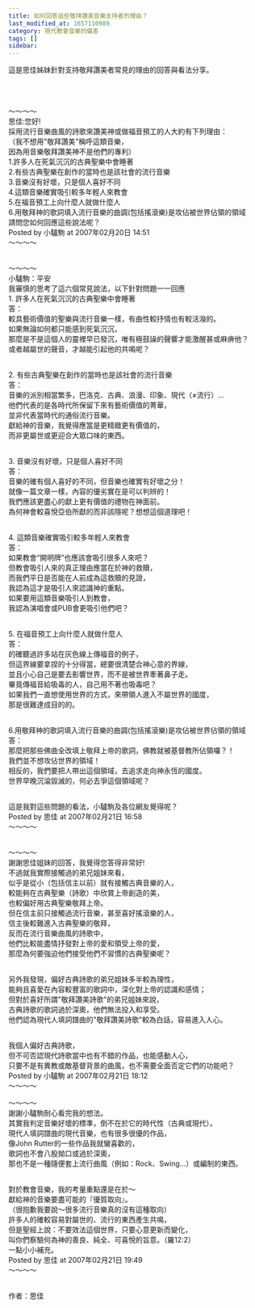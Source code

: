 ```yaml
---
title: 如何回答這些敬拜讚美音樂支持者的理由？
last_modified_at: 1657110989
category: 現代教會音樂的偏差
tags: []
sidebar: 
---
```


<p>這是思佳姊妹針對支持敬拜讚美者常見的理由的回答與看法分享。</p>
<p> </p>
<p><br/>
～～～～<br/>
思佳:您好!<br/>
採用流行音樂曲風的詩歌來讚美神或做福音預工的人大約有下列理由：<br/>
（我不想用"敬拜讚美"稱呼這類音樂，<br/>
因為用音樂敬拜讚美神不是他們的專利）<br/>
1.許多人在死氣沉沉的古典聖樂中會睡著<br/>
2.有些古典聖樂在創作的當時也是該社會的流行音樂<br/>
3.音樂沒有好壞，只是個人喜好不同<br/>
4.這類音樂確實吸引較多年輕人來教會<br/>
5.在福音預工上向什麼人就做什麼人<br/>
6.用敬拜神的歌詞填入流行音樂的曲調(包括搖滾樂)是攻佔被世界佔領的領域<br/>
請問您如何回應這些說法呢？<br/>
Posted by 小驢駒 at 2007年02月20日 14:51<br/>
～～～～</p>
<p><br/>
～～～～<br/>
小驢駒：平安<br/>
我審慎的思考了這六個常見說法，以下針對問題一一回應<br/>
1. 許多人在死氣沉沉的古典聖樂中會睡著<br/>
答：<br/>
較具藝術價值的聖樂與流行音樂一樣，有曲性較抒情也有較活潑的。<br/>
如果無論如何都只能感到死氣沉沉，<br/>
那麼是不是這個人的靈裡早已發沉，唯有極鼓譟的聲響才能激醒甚或麻痹他？<br/>
或者越屬世的聲音，才越能引起他的共鳴呢？</p>
<p><br/>
2. 有些古典聖樂在創作的當時也是該社會的流行音樂<br/>
答：<br/>
音樂的派別相當繁多，巴洛克、古典、浪漫、印象、現代（≠流行）…<br/>
他們代表的是各時代所保留下來有藝術價值的菁華，<br/>
並非代表當時代的通俗流行音樂。<br/>
獻給神的音樂，我覺得應當是更精緻更有價值的，<br/>
而非更屬世或更迎合大眾口味的東西。</p>
<p><br/>
3. 音樂沒有好壞，只是個人喜好不同<br/>
答：<br/>
音樂的確有個人喜好的不同，但音樂也確實有好壞之分！<br/>
就像一篇文章一樣，內容的優劣實在是可以判辨的！<br/>
我們應該更盡心的獻上更有價值的禮物在神面前。<br/>
為何神會較喜悅亞伯所獻的而非該隱呢？想想這個道理吧！</p>
<p><br/>
4. 這類音樂確實吸引較多年輕人來教會<br/>
答：<br/>
如果教會“開明牌”也應該會吸引很多人來吧？<br/>
但教會吸引人來的真正理由應當在於神的救贖，<br/>
而我們平日是否能在人前成為這救贖的見證，<br/>
我認為這才是吸引人來認識神的重點。<br/>
如果要用這類音樂吸引人到教會，<br/>
我認為演唱會或PUB會更吸引他們吧？</p>
<p><br/>
5. 在福音預工上向什麼人就做什麼人<br/>
答：<br/>
的確聽過許多站在灰色線上傳福音的例子，<br/>
但這界線要拿捏的十分得當，總要很清楚合神心意的界線，<br/>
並且小心自己是要去影響世界，而不是被世界牽著鼻子走。<br/>
畢竟傳福音給吸毒的人，自己用不著也吸毒吧？<br/>
如果我們一直想使用世界的方式，來帶領人進入不屬世界的國度，<br/>
那是很難達成目的的。</p>
<p><br/>
6.用敬拜神的歌詞填入流行音樂的曲調(包括搖滾樂)是攻佔被世界佔領的領域<br/>
答：<br/>
那麼把那些佛曲全改填上敬拜上帝的歌詞，佛教就被基督教所佔領囉？！<br/>
我們並不想攻佔世界的領域！<br/>
相反的，我們要把人帶出這個領域，去追求走向神永恆的國度。<br/>
世界早晚沉淪毀滅的，何必去爭這個領域呢？</p>
<p><br/>
這是我對這些問題的看法，小驢駒及各位網友覺得呢？<br/>
Posted by 思佳 at 2007年02月21日 16:58<br/>
～～～～</p>
<p><br/>
～～～～<br/>
謝謝思佳姐妹的回答，我覺得您答得非常好!<br/>
不過就我實際接觸過的弟兄姐妹來看，<br/>
似乎是從小（包括信主以前）就有接觸古典音樂的人，<br/>
較能夠在古典聖樂（詩歌）中欣賞上帝創造的美，<br/>
也較偏好用古典聖樂敬拜上帝。<br/>
但在信主前只接觸過流行音樂，甚至喜好搖滾樂的人，<br/>
信主後較難進入古典聖樂的敬拜，<br/>
反而在流行音樂曲風的詩歌中，<br/>
他們比較能盡情抒發對上帝的愛和領受上帝的愛，<br/>
那麼為何要強迫他們接受他們不習慣的古典聖樂呢？</p>
<p><br/>
另外我發現，偏好古典詩歌的弟兄姐妹多半較為理性，<br/>
能夠且喜愛在內容較豐富的歌詞中，深化對上帝的認識和感情；<br/>
但對於喜好所謂"敬拜讚美詩歌"的弟兄姐妹來說，<br/>
古典詩歌的歌詞過於深奧，他們無法投入和享受。<br/>
他們認為現代人填詞譜曲的"敬拜讚美詩歌"較為白話，容易進入人心。</p>
<p><br/>
我個人偏好古典詩歌，<br/>
但不可否認現代詩歌當中也有不錯的作品，也能感動人心，<br/>
只要不是有異教或敵基督背景的曲風，也不需要全面否定它們的功能吧？<br/>
Posted by 小驢駒 at 2007年02月21日 18:12<br/>
～～～～</p>
<p>～～～～<br/>
謝謝小驢駒耐心看完我的想法。<br/>
其實我判定音樂好壞的標準，倒不在於它的時代性（古典或現代）。<br/>
現代人填詞譜曲的現代音樂，也有很多很優的作品，<br/>
像John Rutter的一些作品我就蠻喜歡的，<br/>
歌詞也不會八股拗口或過於深奧，<br/>
那也不是一種隨便套上流行曲風（例如：Rock、Swing…）或編制的東西。</p>
<p><br/>
對於教會音樂，我的考量重點還是在於～<br/>
獻給神的音樂要盡可能的『優質取向』。<br/>
（很抱歉我要說～很多流行音樂真的沒有這種取向）<br/>
許多人的確較容易對屬世的、流行的東西產生共鳴，<br/>
但是聖經上說：不要效法這個世界，只要心意更新而變化，<br/>
叫你們察驗何為神的善良、純全、可喜悅的旨意。（羅12:2）<br/>
一點小小補充。<br/>
Posted by 思佳 at 2007年02月21日 19:49<br/>
～～～～</p>
<p><br/>
作者：思佳<br/>
 </p>
